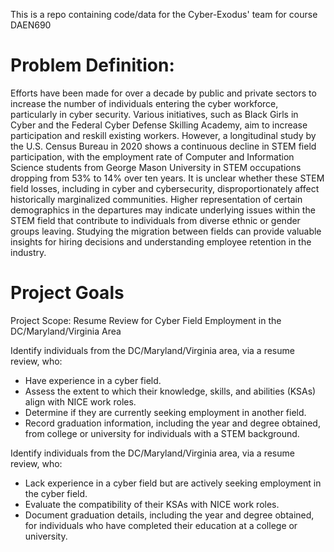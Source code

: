 This is a repo containing code/data for the Cyber-Exodus' team for course DAEN690

# Problem Definition:

Efforts have been made for over a decade by public and private sectors to increase the number of individuals entering the cyber workforce, particularly in cyber security. Various initiatives, such as Black Girls in Cyber and the Federal Cyber Defense Skilling Academy, aim to increase participation and reskill existing workers. However, a longitudinal study by the U.S. Census Bureau in 2020 shows a continuous decline in STEM field participation, with the employment rate of Computer and Information Science students from George Mason University in STEM occupations dropping from 53% to 14% over ten years. It is unclear whether these STEM field losses, including in cyber and cybersecurity, disproportionately affect historically marginalized communities. Higher representation of certain demographics in the departures may indicate underlying issues within the STEM field that contribute to individuals from diverse ethnic or gender groups leaving. Studying the migration between fields can provide valuable insights for hiring decisions and understanding employee retention in the industry.

# Project Goals
Project Scope: Resume Review for Cyber Field Employment in the DC/Maryland/Virginia Area

Identify individuals from the DC/Maryland/Virginia area, via a resume review, who:
- Have experience in a cyber field.
- Assess the extent to which their knowledge, skills, and abilities (KSAs) align with NICE work roles.
- Determine if they are currently seeking employment in another field.
- Record graduation information, including the year and degree obtained, from college or university for individuals with a STEM background.

Identify individuals from the DC/Maryland/Virginia area, via a resume review, who:
- Lack experience in a cyber field but are actively seeking employment in the cyber field.
- Evaluate the compatibility of their KSAs with NICE work roles.
- Document graduation details, including the year and degree obtained, for individuals who have completed their education at a college or university.

